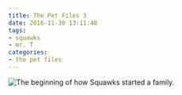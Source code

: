 ```yaml
---
title: The Pet Files 3
date: 2016-11-30 13:11:40
tags:
- squawks
- mr. T
categories:
- the pet files
---
```

<img alt="The beginning of how Squawks started a family." src="/binville008.png">
